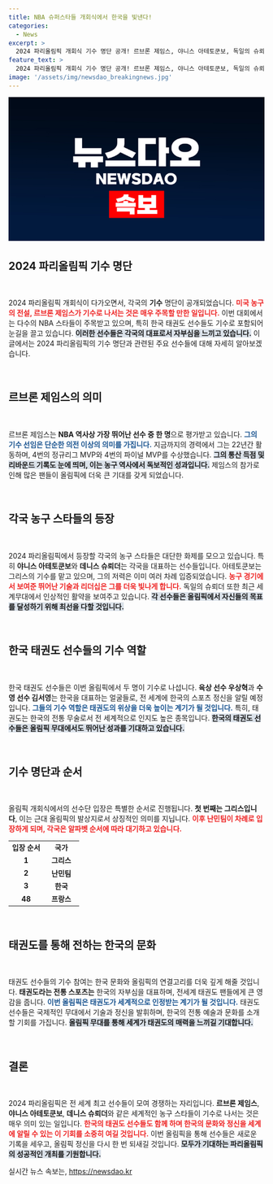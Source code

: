 ```yaml
---
title: NBA 슈퍼스타들 개회식에서 한국을 빛낸다!
categories:
  - News
excerpt: >
  2024 파리올림픽 개회식 기수 명단 공개! 르브론 제임스, 야니스 아테토쿤보, 독일의 슈뢰더 등 NBA 스타들이 대거 포함됐다. 한국은 우상혁과 김서영이 48번째로 입장하며, 태권도 선수들도 주목받고 있다. 클릭해 더 살펴보세요!
feature_text: >
  2024 파리올림픽 개회식 기수 명단 공개! 르브론 제임스, 야니스 아테토쿤보, 독일의 슈뢰더 등 NBA 스타들이 대거 포함됐다. 한국은 우상혁과 김서영이 48번째로 입장하며, 태권도 선수들도 주목받고 있다. 클릭해 더 살펴보세요!
image: '/assets/img/newsdao_breakingnews.jpg'
---
```


<p><img src="/assets/img/newsdao_breakingnews.jpg" alt="flaretime 속보" /></p>

<h2 data-ke-size="size26">2024 파리올림픽 기수 명단</h2>

<p data-ke-size="size16">&nbsp;</p>

<p>2024 파리올림픽 개회식이 다가오면서, 각국의 <b>기수</b> 명단이 공개되었습니다. <b><span style="color: #ee2323;">미국 농구의 전설, 르브론 제임스가 기수로 나서는 것은 매우 주목할 만한 일입니다.</span></b> 이번 대회에서는 다수의 NBA 스타들이 주목받고 있으며, 특히 한국 태권도 선수들도 기수로 포함되어 눈길을 끌고 있습니다. <b><span style="background-color: #21538527;">이러한 선수들은 각국의 대표로서 자부심을 느끼고 있습니다.</span></b> 이 글에서는 2024 파리올림픽의 기수 명단과 관련된 주요 선수들에 대해 자세히 알아보겠습니다.</p>

<p data-ke-size="size16">&nbsp;</p>

<h2 data-ke-size="size26">르브론 제임스의 의미</h2>

<p data-ke-size="size16">&nbsp;</p>

<p>르브론 제임스는 <b>NBA 역사상 가장 뛰어난 선수 중 한 명</b>으로 평가받고 있습니다. <b><span style="color: #1a5490;">그의 기수 선임은 단순한 의전 이상의 의미를 가집니다.</span></b> 지금까지의 경력에서 그는 22년간 활동하며, 4번의 정규리그 MVP와 4번의 파이널 MVP를 수상했습니다. <b><span style="background-color: #21538527;">그의 통산 득점 및 리바운드 기록도 눈에 띄며, 이는 농구 역사에서 독보적인 성과입니다.</span></b> 제임스의 참가로 인해 많은 팬들이 올림픽에 더욱 큰 기대를 갖게 되었습니다.</p>

<p data-ke-size="size16">&nbsp;</p>

<h2 data-ke-size="size26">각국 농구 스타들의 등장</h2>

<p data-ke-size="size16">&nbsp;</p>

<p>2024 파리올림픽에서 등장할 각국의 농구 스타들은 대단한 화제를 모으고 있습니다. 특히 <b>야니스 아테토쿤보</b>와 <b>데니스 슈뢰더</b>는 각국을 대표하는 선수들입니다. 아테토쿤보는 그리스의 기수를 맡고 있으며, 그의 저력은 이미 여러 차례 입증되었습니다. <b><span style="color: #ee2323;">농구 경기에서 보여준 뛰어난 기술과 리더십은 그를 더욱 빛나게 합니다.</span></b> 독일의 슈뢰더 또한 최근 세계무대에서 인상적인 활약을 보여주고 있습니다. <b><span style="background-color: #21538527;">각 선수들은 올림픽에서 자신들의 목표를 달성하기 위해 최선을 다할 것입니다.</span></b></p>

<p data-ke-size="size16">&nbsp;</p>

<h2 data-ke-size="size26">한국 태권도 선수들의 기수 역할</h2>

<p data-ke-size="size16">&nbsp;</p>

<p>한국 태권도 선수들은 이번 올림픽에서 두 명이 기수로 나섭니다. <b>육상 선수 우상혁</b>과 <b>수영 선수 김서영</b>는 한국을 대표하는 얼굴들로, 전 세계에 한국의 스포츠 정신을 알릴 예정입니다. <b><span style="color: #1a5490;">그들의 기수 역할은 태권도의 위상을 더욱 높이는 계기가 될 것입니다.</span></b> 특히, 태권도는 한국의 전통 무술로서 전 세계적으로 인지도 높은 종목입니다. <b><span style="background-color: #21538527;">한국의 태권도 선수들은 올림픽 무대에서도 뛰어난 성과를 기대하고 있습니다.</span></b></p>

<p data-ke-size="size16">&nbsp;</p>

<h2 data-ke-size="size26">기수 명단과 순서</h2>

<p data-ke-size="size16">&nbsp;</p>

<p>올림픽 개회식에서의 선수단 입장은 특별한 순서로 진행됩니다. <b>첫 번째는 그리스입니다</b>, 이는 근대 올림픽의 발상지로서 상징적인 의미를 지닙니다. <b><span style="color: #ee2323;">이후 난민팀이 차례로 입장하게 되며, 각국은 알파벳 순서에 따라 대기하고 있습니다.</span></b></p>

<table style="border-collapse: collapse; width: 100%;">
  <tr>
    <td style="width: 50%; text-align: center; height: 17px;"><b>입장 순서</b></td>
    <td style="width: 50%; text-align: center; height: 17px;"><b>국가</b></td>
  </tr>
  <tr>
    <td style="text-align: center; height: 17px;"><b>1</b></td>
    <td style="text-align: center; height: 17px;"><b>그리스</b></td>
  </tr>
  <tr>
    <td style="text-align: center; height: 17px;"><b>2</b></td>
    <td style="text-align: center; height: 17px;"><b>난민팀</b></td>
  </tr>
  <tr>
    <td style="text-align: center; height: 17px;"><b>3</b></td>
    <td style="text-align: center; height: 17px;"><b>한국</b></td>
  </tr>
  <tr>
    <td style="text-align: center; height: 17px;"><b>48</b></td>
    <td style="text-align: center; height: 17px;"><b>프랑스</b></td>
  </tr>
</table>

<p data-ke-size="size16">&nbsp;</p>

<h2 data-ke-size="size26">태권도를 통해 전하는 한국의 문화</h2>

<p data-ke-size="size16">&nbsp;</p>

<p>태권도 선수들의 기수 참여는 한국 문화와 올림픽의 연결고리를 더욱 깊게 해줄 것입니다. <b>태권도라는 전통 스포츠는</b> 한국의 자부심을 대표하며, 전세계 태권도 팬들에게 큰 영감을 줍니다. <b><span style="color: #1a5490;">이번 올림픽은 태권도가 세계적으로 인정받는 계기가 될 것입니다.</span></b> 태권도 선수들은 국제적인 무대에서 기술과 정신을 발휘하며, 한국의 전통 예술과 문화를 소개할 기회를 가집니다. <b><span style="background-color: #21538527;">올림픽 무대를 통해 세계가 태권도의 매력을 느끼길 기대합니다.</span></b></p>

<p data-ke-size="size16">&nbsp;</p>

<h2 data-ke-size="size26">결론</h2>

<p data-ke-size="size16">&nbsp;</p>

<p>2024 파리올림픽은 전 세계 최고 선수들이 모여 경쟁하는 자리입니다. <b>르브론 제임스</b>, <b>야니스 아테토쿤보</b>, <b>데니스 슈뢰더</b>와 같은 세계적인 농구 스타들이 기수로 나서는 것은 매우 의미 있는 일입니다. <b><span style="color: #ee2323;">한국의 태권도 선수들도 함께 하며 한국의 문화와 정신을 세계에 알릴 수 있는 이 기회를 소중히 여길 것입니다.</span></b> 이번 올림픽을 통해 선수들은 새로운 기록을 세우고, 올림픽 정신을 다시 한 번 되새길 것입니다. <b><span style="background-color: #21538527;">모두가 기대하는 파리올림픽의 성공적인 개최를 기원합니다.</span></b></p>
실시간 뉴스 속보는, <a href="https://newsdao.kr" rel="dofollow">https://newsdao.kr</a>


